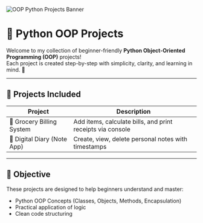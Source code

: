 ![OOP Python Projects Banner](https://encrypted-tbn0.gstatic.com/images?q=tbn:ANd9GcTL0yY8BTGv5Du6w4ENpkNRxauwVyouAO0jcQ&s)


# 🐍 Python OOP Projects

Welcome to my collection of beginner-friendly **Python Object-Oriented Programming (OOP)** projects!  
Each project is created step-by-step with simplicity, clarity, and learning in mind. 🚀

---

## 📂 Projects Included

| Project                     | Description                                                |
|----------------------------|------------------------------------------------------------|
| 🛒 Grocery Billing System   | Add items, calculate bills, and print receipts via console |
| 📓 Digital Diary (Note App) | Create, view, delete personal notes with timestamps        |

---

## 📌 Objective

These projects are designed to help beginners understand and master:
- Python OOP Concepts (Classes, Objects, Methods, Encapsulation)
- Practical application of logic
- Clean code structuring
